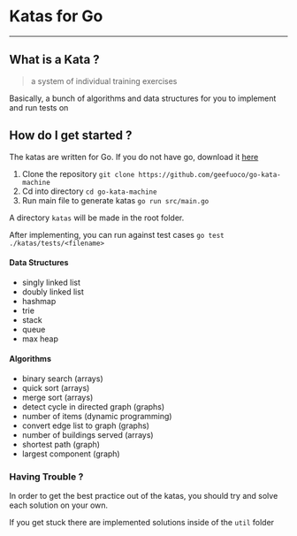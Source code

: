 # Katas for Go
___

## What is a Kata ?

> a system of individual training exercises

Basically, a bunch of algorithms and data structures for you to implement and run tests on

## How do I get started ? 

The katas are written for Go. If you do not have go, download it [here](https://go.dev/dl/)
1. Clone the repository `git clone https://github.com/geefuoco/go-kata-machine`
2. Cd into directory `cd go-kata-machine`
3. Run main file to generate katas `go run src/main.go`

A directory `katas` will be made in the root folder.

After implementing, you can run against test cases `go test ./katas/tests/<filename>`

#### Data Structures
- singly linked list
- doubly linked list
- hashmap
- trie
- stack
- queue
- max heap

#### Algorithms
- binary search (arrays)
- quick sort (arrays)
- merge sort (arrays)
- detect cycle in directed graph (graphs)
- number of items (dynamic programming)
- convert edge list to graph (graphs)
- number of buildings served (arrays)
- shortest path (graph)
- largest component (graph)


### Having Trouble ? 

In order to get the best practice out of the katas, you should try and solve each solution on your own. 

If you get stuck there are implemented solutions inside of the `util` folder
